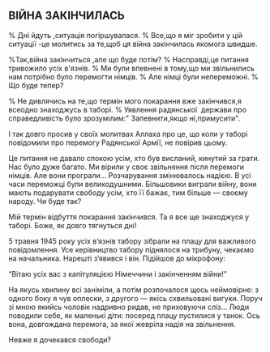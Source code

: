 ## ВІЙНА ЗАКІНЧИЛАСЬ

% Дні йдуть ,ситуація погіршувалася.
% Все,що я міг зробити у цій ситуації -це молитись за те,щоб ця війна закінчилась якомога швидше.

%Так,війна закінчиться ,але що буде потім?
% Насправді,це питання тривожило усіх в'язнів.
% Ми були впевнені в тому,що ми звільнились нам потрібно було перемогти німців.
% Але німці були непереможні.
% Що буде тепер?

% Не дивлячись на те,що термін мого покарання вже закінчився,я всеодно знаходжусь в таборі.
% Уявлення радянської  держави про справедливість було зрозумілим:" Запевнити,якщо ні,примусити".


І так довго просив у своїх молитвах Аллаха про це, що коли у таборі повідомили про перемогу Радянської Армії, не повірив цьому.

Це питання не давало спокою усім, хто був висланий, кинутий за грати.
Нас було дуже багато.
Ми вірили у своє звільнення після перемоги німців.
Але вони програли...
Розчарування змінювалось надією.
В усі часи переможці були великодушними.
Більшовики виграли війну, вони мають подарувати свободу усім, хто її бажає, тим більше — своєму народу.
Чи буде так?

Мій термін відбуття покарання закінчився.
Та я все ще знаходжуся у таборі.
Боже, як довго тягнуться дні!

5 травня 1945 року усіх в’язнів табору зібрали на плацу для важливого повідомлення.
Усе керівництво табору піднялося на трибуну, чекаємо на начальника.
Нарешті з’явився і він.
Підійшов до мікрофону:

“Вітаю усіх вас з капітуляцією Німеччини і закінченням війни!”

На якусь хвилину всі заніміли, а потім розпочалося щось неймовірне: з одного боку я чув оплески, з другого — якісь схвильовані вигуки.
Поруч зі мною якийсь чоловік надривно ридав, не приховуючи сліз...
Люди поводили себе, як маленькі діти: посеред плацу пустилися у танок.
Ось вона, довгождана перемога, за якої жевріла надія на звільнення.

Невже я дочекався свободи?
